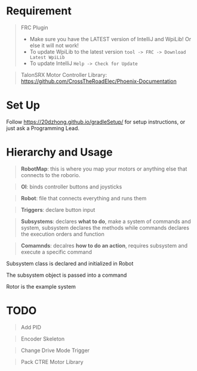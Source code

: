 # Requirement

> FRC Plugin
> * Make sure you have the LATEST version of IntelliJ and WpiLib! Or else it will not work!
>* To update WpiLib to the latest version ``tool -> FRC -> Download Latest WpiLib``
> * To update IntelliJ ``Help -> Check for Update``

> TalonSRX Motor Controller Library: https://github.com/CrossTheRoadElec/Phoenix-Documentation


# Set Up

Follow https://20dzhong.github.io/gradleSetup/ for setup instructions, or just ask a Programming Lead.


# Hierarchy and Usage
> **RobotMap**: this is where you map your motors or anything else that connects to the roborio.

> **OI**: binds controller buttons and joysticks

> **Robot**: file that connects everything and runs them

> **Triggers**: declare button input

> **Subsystems**: declares **what to do**, make a system of commands and system, subsystem declares the methods while commands
declares the execution orders and function

> **Comamnds**: decalres **how to do an action**, requires subsystem and execute a specific command

Subsystem class is declared and initialized in Robot <p>
The subsystem object is passed into a command


Rotor is the example system

# TODO 

> Add PID 

> Encoder Skeleton

> Change Drive Mode Trigger

> Pack CTRE Motor Library